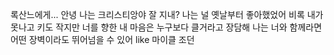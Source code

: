 
록산느에게...
안녕 나는 크리스티앙야 잘 지내?
나는 널 옛날부터 좋아했었어
비록 내가 못나고 키도 작지만 너를 향한 내 마음은 누구보다 클거라고 장담해
나는 너와 함께라면 어떤 장벽이라도 뛰어넘을 수 있어 like 마이클 조던
